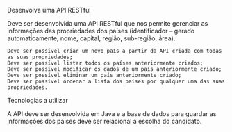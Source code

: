 Desenvolva uma API RESTful

Deve ser desenvolvida uma API RESTful que nos permite gerenciar as informações das propriedades dos países (identificador – gerado automaticamente, nome, capital, região, sub-região, área).

    Deve ser possível criar um novo país a partir da API criada com todas as suas propriedades;
    Deve ser possível listar todos os países anteriormente criados;
    Deve ser possível modificar os dados de um país anteriormente criado;
    Deve ser possível eliminar um país anteriormente criado;
    Deve ser possível ordenar a lista dos países por qualquer uma das suas propriedades.

Tecnologias a utilizar

A API deve ser desenvolvida em Java e a base de dados para guardar as informações dos países deve ser relacional a escolha do candidato.
